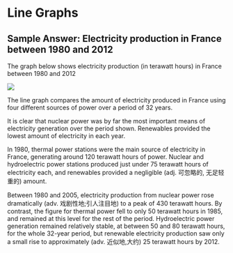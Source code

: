 # Line Graphs

## Sample Answer: Electricity production in France between 1980 and 2012

The graph below shows electricity production (in terawatt hours) in France between 1980 and 2012

![](https://i0.wp.com/ieltspracticeonline.com/wp-content/uploads/2023/06/The-graph-below-shows-electricity-production-in-terawatt-hours-in-France-between-1980-and-2012.jpg?w=640&ssl=1)

The line graph compares the amount of electricity produced in France using four different sources of power over a period of 32 years.

It is clear that nuclear power was by far the most important means of electricity generation over the period shown. Renewables provided the lowest amount of electricity in each year.

In 1980, thermal power stations were the main source of electricity in France, generating around 120 terawatt hours of power. Nuclear and hydroelectric power stations produced just under 75 terawatt hours of electricity each, and renewables provided a negligible (adj. 可忽略的, 无足轻重的) amount.

Between 1980 and 2005, electricity production from nuclear power rose dramatically (adv. 戏剧性地;引人注目地) to a peak of 430 terawatt hours. By contrast, the figure for thermal power fell to only 50 terawatt hours in 1985, and remained at this level for the rest of the period. Hydroelectric power generation remained relatively stable, at between 50 and 80 terawatt hours, for the whole 32-year period, but renewable electricity production saw only a small rise to approximately (adv. 近似地,大约) 25 terawatt hours by 2012.


